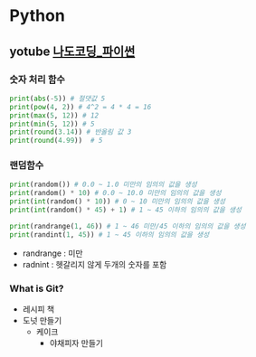 # Python
## yotube [나도코딩_파이썬](https://youtu.be/kWiCuklohdY)

### 숫자 처리 함수
```python
print(abs(-5)) # 절댓값 5
print(pow(4, 2)) # 4^2 = 4 * 4 = 16
print(max(5, 12)) # 12
print(min(5, 12)) # 5
print(round(3.14)) # 반올림 값 3
print(round(4.99))  # 5
````

### 랜덤함수
```python
print(random()) # 0.0 ~ 1.0 미만의 임의의 값을 생성
print(random() * 10) # 0.0 ~ 10.0 미만의 임의의 값을 생성
print(int(random() * 10)) # 0 ~ 10 미만의 임의의 값을 생성
print(int(random() * 45) + 1) # 1 ~ 45 이하의 임의의 값을 생성

print(randrange(1, 46)) # 1 ~ 46 미만/45 이하의 임의의 값을 생성
print(randint(1, 45)) # 1 ~ 45 이하의 임의의 값을 생성
```
* randrange : 미만
* radnint : 헷갈리지 않게 두개의 숫자를 포함
    
### What is Git?
* 레시피 책
* 도넛 만들기
  * 케이크
    * 야채피자 만들기
